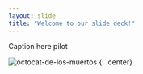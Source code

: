 ```yaml
---
layout: slide
title: "Welcome to our slide deck!"
---
```


Caption here pilot

![octocat-de-los-muertos](https://octodex.github.com/images/octocat-de-los-muertos.jpg)
{: .center}
